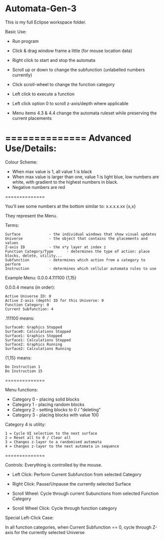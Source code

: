 Automata-Gen-3
==============
This is my full Eclipse workspace folder.

Basic Use:


- Run program

- Click & drag window frame a little (for mouse location data)

- Right click to start and stop the automata

- Scroll up or down to change the subfunction (unlabelled numbers currently)

- Click scroll-wheel to change the function category

- Left click to execute a function
	
- Left click option 0 to scroll z-axis/depth where applicable

- Menu items 4.3 & 4.4 change the automata ruleset while preserving the current placements


==============
Advanced Use/Details:
==============

Colour Scheme:

- When max value is 1, all value 1 is black
- When max value is larger than one, value 1 is light blue, low numbers are white, with gradient to the highest numbers in black.
- Negative numbers are red

==============

You'll see some numbers at the bottom similar to: x.x.x.x.xx {x,x}

They represent the Menu.

Terms:
	
	Surface				- the individual windows that show visual updates
	Universe 			- the object that contains the placements and values
	Z-axis ID 			- the x*y layer at index z
	Function Category/Type 		- determines the type of action: place blocks, delete, utility...
	Subfunction			- determines which action from a category to perform
	Instruction			- determines which cellular automata rules to use

Example Menu: 0.0.0.4.111100 {1,15}

0.0.0.4 means (in order):

	Active Universe ID: 0
	Active Z-axis (depth) ID for this Universe: 0
	Function Category: 0
	Current Subfunction: 4

.111100 means:

	Surface0: Graphics Stopped
	Surface0: Calculations Stopped
	Surface1: Graphics Stopped
	Surface1: Calculations Stopped
	Surface2: Graphics Running
	Surface2: Calculations Running

{1,15} means:
	
	Do Instruction 1
	Do Instruction 15

==============

Menu functions:

- Category 0 - placing solid blocks
- Category 1 - placing random blocks
- Category 2 - setting blocks to 0 / "deleting"
- Category 3 - placing blocks with value 100

Category 4 is utility: 

	1 = Cycle UI selection to the next surface
	2 = Reset all to 0 / Clear all
	3 = Changes z-layer to a randomised automata
	4 = Changes z-layer to the next automata in sequence

==============

Controls: Everything is controlled by the mouse.

- Left Click: Perform Current Subfunction from selected Category

- Right Click: Pause/Unpause the currently selected Surface

- Scroll Wheel: Cycle through current Subunctions from selected Function Category

- Scroll Wheel Click: Cycle through function category

Special Left-Click Case:

In all function categories, when Current Subfunction == 0, cycle through Z-axis for the currently selected Universe



		
